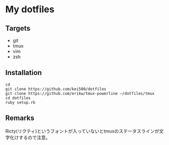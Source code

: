 # My dotfiles
## Targets
- git
- tmux
- vim
- zsh

## Installation 
    cd
    git clone https://github.com/kei500/dotfiles
    git clone https://github.com/erikw/tmux-powerline ~/dotfiles/tmux
    cd dotfiles
    ruby setup.rb

## Remarks
Ricty(リクティ)というフォントが入っていないとtmuxのステータスラインが文字化けするので注意。
